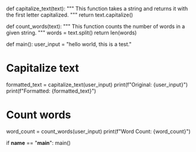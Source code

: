 def capitalize_text(text):
  """
  This function takes a string and returns it with the first letter capitalized.
  """
  return text.capitalize()

def count_words(text):
  """
  This function counts the number of words in a given string.
  """
  words = text.split()
  return len(words)

def main():
  user_input = "hello world, this is a test."
  
  # Capitalize text
  formatted_text = capitalize_text(user_input)
  print(f"Original: {user_input}")
  print(f"Formatted: {formatted_text}")

  # Count words
  word_count = count_words(user_input)
  print(f"Word Count: {word_count}")

if __name__ == "__main__":
  main()
